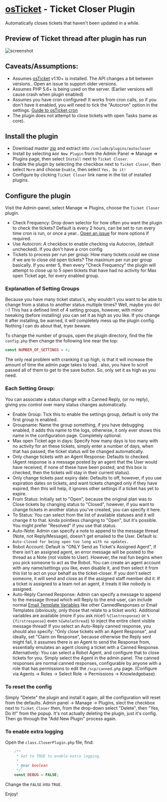 # [osTicket](https://github.com/osTicket/) - Ticket Closer Plugin

Automatically closes tickets that haven't been updated in a while.

## Preview of Ticket thread after plugin has run
![screenshot](https://user-images.githubusercontent.com/5077391/29966601-fe0eea4e-8f55-11e7-8b33-090b27d17460.png)

## Caveats/Assumptions:

- Assumes [osTicket](https://github.com/osTicket/) v1.10+ is installed. The API changes a bit between versions.. Open an issue to support older versions.
- Assumes PHP 5.6+ is being used on the server. (Earlier versions will cause crash when plugin enabled)
- Assumes you have cron configured! It works from cron calls, so if you don't have it enabled, you _will_ need to tick the "Autocron" option in the settings. [Guide to osTicket cron](http://osticket.com/wiki/POP3/IMAP_Setting_Guide#Recurring_tasks_scheduler_.28Cron_Job.29)
- The plugin does not attempt to close tickets with open Tasks (same as core).

## Install the plugin
- Download master [zip](https://github.com/clonemeagain/plugin-autocloser/archive/master.zip) and extract into `/include/plugins/autocloser`
- Install by selecting `Add New Plugin` from the Admin Panel => Manage => Plugins page, then select `Install` next to `Ticket Closer`.
- Enable the plugin by selecting the checkbox next to `Ticket Closer`, then select `More` and choose `Enable`, then select `Yes, Do it!`
- Configure by clicking `Ticket Closer` link name in the list of installed plugins.

## Configure the plugin

Visit the Admin-panel, select Manage => Plugins, choose the `Ticket Closer` plugin. 

- Check Frequency: Drop down selector for how often you want the plugin to check the tickets? Default is every 2 hours, can be set to run every time cron is run, or once a year.. [Open an issue](https://github.com/clonemeagain/plugin-autocloser/issues/new) for more options if required. 
- Use Autocron: A checkbox to enable checking via Autocron, (default unchecked). If you don't have a cron config 
- Tickets to process per run per group: How many tickets could we close if we are to close old open tickets? The maximum per run per group basically. If you enter 5, then every "Check Frequency" the plugin will attempt to close up to 5 open tickets that have had no activity for Max open Ticket age, for every enabled group.

### Explanation of Setting Groups

Because you have many ticket status's, why wouldn't you want to be able to change from a status to another status multiple times? Well, maybe you do! :-)
This has a defined limit of 4 setting groups, however, with minor tweaking (before installing) you can set it as high as you like. If you change it after installing, be warned, it will completely mess up the plugin config. Nothing I can do about that, tryer beware.

To change the number of groups, open the plugin directory, find the file `config.php` then change the following line near the top:

```php
const NUMBER_OF_SETTINGS = 4;
```

The only real problem with cranking it up high, is that it will increase the amount of time the admin page takes to load.. also, you have to scroll passed all of them to get to the save button. So, only set it as high as you need. 

### Each Setting Group:

You can associate a status change with a Canned Reply, (or no reply), giving you control over many status changes automatically.


- Enable Group: Tick this to enable the settings group, default is only the first group is enabled. 
- Groupname: Name the group something, if you have debugging enabled, it adds this name to the logs, otherwise, it only ever shows this name in the configuration page. Completely optional.
- Max open Ticket age in days: Specify how many days is too many with no activity for an these tickets, simply enter a number of days, when that has passed, the ticket status will be changed automatically.
- Only change tickets with an Agent Response: Defaults to checked. (Agent response is a message posted by an agent that the User would have received, if none of these have been posted, and this box is checked, then the tickets will stay in their current status).
- Only change tickets past expiry date: Defaults to off, however, if you use expiration dates on tickets, and want tickets changed only if they have expired, then this will help, it ignores other settings if a ticket has yet to expire. 
- From Status: Initially set to "Open", because the original plan was to Close tickets by changing status to "Closed", however, if you want to change tickets in another status you've created, you can specify it here. 
- To Status: You can select from the list of available statuses and it will change it to that. kinda pointless changing to "Open", but it's possible. You might prefer "Resolved" if you use that status.
- Auto-Note: Admin can specify a note to append to the message thread (Note, not Reply/Message), doesn't get emailed to the User. Default is: `Auto-closed for being open too long with no updates.`
- Robot Account: Default is "ONLY Send as Ticket's Assigned Agent", if there isn't an assigned agent, an error message will be posted to the thread as a Note (not visible to User). However, the real fun begins when you pick someone to act as the Robot. You can create an agent account with any name/settings you like, even disable it, and then select it from this list to act on your behalf as the ticket-closer. If you don't select someone, it will send and close as if the assigned staff member did it. If a ticket is assigned to a team not an agent, it treats it like nobody is assigned.
- Auto-Reply Canned Response: Admin can specify a message to append to the message thread which will Reply to the end-user, can include normal [Email Template Variables](http://osticket.com/wiki/Email_templates#Variables) like other CannedResponses or Email Templates (obviously, only those that relate to a ticket work). Additional variables are available (more if you ask nice!) `%{lastresponse}` or `%{firstresponse}` even `%{wholethread}` to inject the entire client visible message thread!
If you select an Auto-Reply canned response, you should also specify: "Only close tickets with an Agent Response", and ideally, set "Claim on Response", because otherwise the Reply sent might fail, it assumes there is an Agent to send the Response from, essentially emulates an agent closing a ticket with a Canned Response. Alternatively: You can select a Robot Agent, and configure that to close tickets for you. Simply select the Agent in the admin panel. 
The canned responses are normal canned responses, configurable by anyone with a role that has permissions to edit the `/scp/canned.php` page. (Configure via Agents -> Roles -> Select Role -> Permissions -> Knowledgebase)


### To reset the config
Simply "Delete" the plugin and install it again, all the configuration will reset from the defaults.
Admin panel -> Manage -> Plugins, slect the checkbox next to `Ticket Closer` then, from the drop-down select "Delete", then "Yes, Do it!" from the popup. It's not actually deleting the plugin, just it's config. 
Then go through the "Add New Plugin" process again.

### To enable extra logging
Open the `class.CloserPlugin.php` file, find: 
```php
    /**
     * Set to TRUE to enable extra logging.
     *
     * @var boolean
     */
    const DEBUG = FALSE;
```
Change the `FALSE` into `TRUE`. 


Enjoy!
